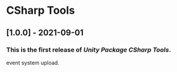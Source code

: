 # CSharp Tools

## [1.0.0] - 2021-09-01

### This is the first release of *Unity Package CSharp Tools*.

event system upload.
